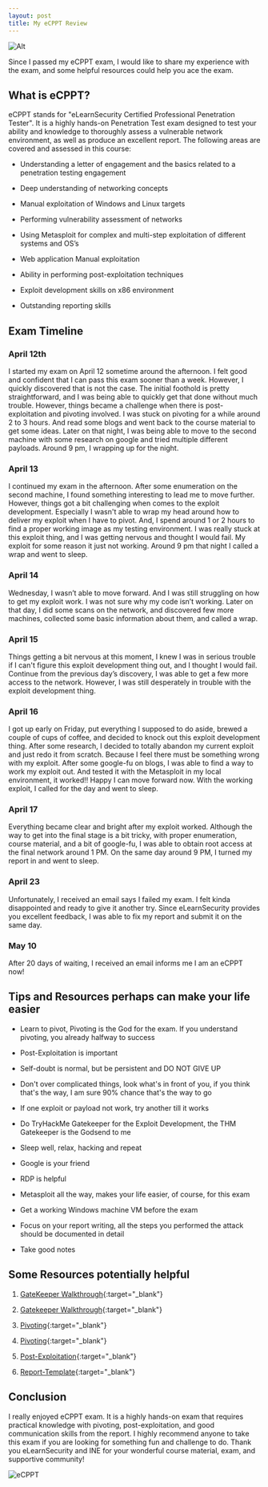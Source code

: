 ```yaml
---
layout: post
title: My eCPPT Review
---
```

![Alt](https://bohansec.com/assets/eCPPT/cover.jpg "Photo by Yannick Menard on Unsplash")

Since I passed my eCPPT exam, I would like to share my experience with the exam, and some helpful resources could help you ace the exam.

## What is eCPPT? 

eCPPT stands for "eLearnSecurity Certified Professional Penetration Tester". It is a highly hands-on Penetration Test exam designed to test your ability and knowledge to thoroughly assess a vulnerable network environment, as well as produce an excellent report. The following areas are covered and assessed in this course:

* Understanding a letter of engagement and the basics related to a penetration testing engagement

* Deep understanding of networking concepts

* Manual exploitation of Windows and Linux targets

* Performing vulnerability assessment of networks

* Using Metasploit for complex and multi-step exploitation of different systems and OS’s

* Web application Manual exploitation

* Ability in performing post-exploitation techniques

* Exploit development skills on x86 environment

* Outstanding reporting skills

## Exam Timeline

### April 12th

I started my exam on April 12 sometime around the afternoon. I felt good and confident that I can pass this exam sooner than a week. However, I quickly discovered that is not the case. The initial foothold is pretty straightforward, and I was being able to quickly get that done without much trouble. However, things became a challenge when there is post-exploitation and pivoting involved. I was stuck on pivoting for a while around 2 to 3 hours. And read some blogs and went back to the course material to get some ideas. Later on that night, I was being able to move to the second machine with some research on google and tried multiple different payloads. Around 9 pm, I wrapping up for the night. 

### April 13

I continued my exam in the afternoon. After some enumeration on the second machine, I found something interesting to lead me to move further. However, things got a bit challenging when comes to the exploit development. Especially I wasn't able to wrap my head around how to deliver my exploit when I have to pivot. And, I spend around 1 or 2 hours to find a proper working image as my testing environment. I was really stuck at this exploit thing, and I was getting nervous and thought I would fail. My exploit for some reason it just not working. Around 9 pm that night I called a wrap and went to sleep.

### April 14

Wednesday, I wasn’t able to move forward. And I was still struggling on how to get my exploit work. I was not sure why my code isn’t working. Later on that day, I did some scans on the network, and discovered few more machines, collected some basic information about them, and called a wrap.

### April 15

Things getting a bit nervous at this moment, I knew I was in serious trouble if I can't figure this exploit development thing out, and I thought I would fail. Continue from the previous day’s discovery, I was able to get a few more access to the network. However, I was still desperately in trouble with the exploit development thing.

### April 16

I got up early on Friday, put everything I supposed to do aside, brewed a couple of cups of coffee, and decided to knock out this exploit development thing. After some research, I decided to totally abandon my current exploit and just redo it from scratch. Because I feel there must be something wrong with my exploit. After some google-fu on blogs, I was able to find a way to work my exploit out. And tested it with the Metasploit in my local environment, it worked!! Happy I can move forward now. With the working exploit, I called for the day and went to sleep.

### April 17

Everything became clear and bright after my exploit worked. Although the way to get into the final stage is a bit tricky, with proper enumeration, course material, and a bit of google-fu, I was able to obtain root access at the final network around 1 PM. On the same day around 9 PM, I turned my report in and went to sleep.

### April 23

Unfortunately, I received an email says I failed my exam. I felt kinda disappointed and ready to give it another try. Since eLearnSecurity provides you excellent feedback, I was able to fix my report and submit it on the same day.

### May 10

After 20 days of waiting, I received an email informs me I am an eCPPT now!

## Tips and Resources perhaps can make your life easier

* Learn to pivot, Pivoting is the God for the exam. If you understand pivoting, you already halfway to success
 
* Post-Exploitation is important
 
* Self-doubt is normal, but be persistent and DO NOT GIVE UP
 
* Don't over complicated things, look what's in front of you, if you think that's the way, I am sure 90% chance that's the way to go
 
* If one exploit or payload not work, try another till it works

* Do TryHackMe Gatekeeper for the Exploit Development, the THM Gatekeeper is the Godsend to me
 
* Sleep well, relax, hacking and repeat
 
* Google is your friend
 
* RDP is helpful
 
* Metasploit all the way, makes your life easier, of course, for this exam

* Get a working Windows machine VM before the exam

* Focus on your report writing, all the steps you performed the attack should be documented in detail

* Take good notes


## Some Resources potentially helpful

1. [GateKeeper Walkthrough](https://www.youtube.com/watch?v=ALbNTOOqmsA){:target="_blank"}

2. [Gatekeeper Walkthrough](https://pencer.io/ctf/ctf-thm-gatekeeper/){:target="_blank"}

3. [Pivoting](https://pentest.blog/explore-hidden-networks-with-double-pivoting/){:target="_blank"}

4. [Pivoting](https://www.offensive-security.com/metasploit-unleashed/pivoting/){:target="_blank"}

5. [Post-Exploitation](https://laptrinhx.com/credential-dumping-applications-3748591012/){:target="_blank"}

6. [Report-Template](https://github.com/hmaverickadams/TCM-Security-Sample-Pentest-Report){:target="_blank"}

## Conclusion 

I really enjoyed eCPPT exam. It is a highly hands-on exam that requires practical knowledge with pivoting, post-exploitation, and good communication skills from the report. I highly recommend anyone to take this exam if you are looking for something fun and challenge to do. Thank you eLearnSecurity and INE for your wonderful course material, exam, and supportive community!

![eCPPT](https://bohansec.com/assets/eCPPT/1.PNG "eCPPT")




